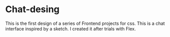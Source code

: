 # Chat-desing

This is the first design of a series of Frontend projects for css. 
This is a chat interface inspired by a sketch. 
I created it after trials with Flex.
